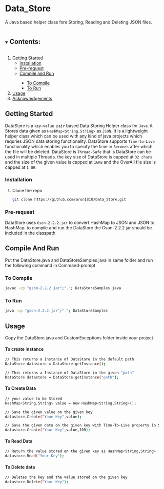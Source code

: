 # Data_Store

A Java based helper class fore Storing, Reading and Deleting JSON files.

<details open="open">
  <summary><h2 style="display: inline-block">Contents:</h2></summary>
  <ol>
    <li>
      <a href="#getting-started">Getting Started</a>
      <ul>
        <li><a href="#installation">Installation</a></li>
        <li><a href="#Pre-request">Pre-request</a></li>
        <li><a href="#Compile-And-Run">Compile and Run</a></li>
        <ul>
        <li><a href="#to-compile">To Compile</a></li>
        <li><a href="#to-run">To Run</a></li>
        </ul>
        </ul>
    </li>
    <li><a href="#usage">Usage</a></li>
    <li><a href="#acknowledgements">Acknowledgements</a></li>
  </ol>
</details>
 

## Getting Started

DataStore is a `key-value pair` based Data Storing Helper class for `Java`. it Stores data given as `HashMap<String,String>` as `JSON`. It is a lightweight helper class which can be used with any kind of java projects which requries JSON data storing functionality. DataStore supports `Time-to-Live` functionality which enables you to specify the time in `Seconds` after which the file will be deleted. DataStore is `Thread-Safe` that is DataStore can be used in multiple Threads. the key size of DataStore is capped at `32 chars` and the size of the given value is capped at `16KB` and the OverAll file size is capped at `1 GB`.


### Installation

1. Clone the repo
   ```sh
   git clone https://github.com/arun1810/Data_Store.git
   ```
### Pre-request

DataStore uses `Gson-2.2.2.jar` to convert HashMap to JSON and  JSON to HashMap. to compile and run the DataStore the Gson-2.2.2.jar should be included in the classpath.

## Compile And Run
Put the DataStore.java and DataStoreSamples.java in same folder and run the following command in Command-prompt
### To Compile
```sh
javac -cp "gson-2.2.2.jar";"."; DataStoreSamples.java
```
### To Run
```sh
java -cp "gson-2.2.2.jar";"."; DataStoreSamples
```
## Usage
Copy the DataStore.java and CustomExceptions folder inside your project.

#### To create Instance
```sh
// This returns a Instance of DataStore in the default path
DataStore datastore = DataStore.getInstance(); 

// This returns a Instance of DataStore in the given "path"
DataStore datastore = DataStore.getInstance("path");
```
#### To Create Data
```sh
// your value to be Stored
HashMap<String,String> value = new HashMap<String,String>(); 

// Save the given value on the given key
datastore.Create("Youe Key",value); 

// Save the given data on the given key with Time-To-Live property in Seconds
datastore.Create("Your Key",value,100); 
```
#### To Read Data
```sh 
// Return the value stored on the given key as HashMap<String,String>
datastore.Read("Your Key"); 
```
#### To Delete data
```sh
// Deletes the key and the value stored on the given key
datastore.Delete("Your Key"); 
```
